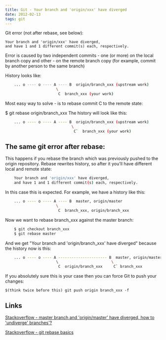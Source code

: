```yaml
---
title: Git - Your branch and 'origin/xxx' have diverged
date: 2012-02-13
tags: git
---
```


Git error (not after rebase, see below):

    Your branch and 'origin/xxx' have diverged,
    and have 1 and 1 different commit(s) each, respectively.

Error is caused by two independent commits - one (or more) on the local branch copy and other - on the remote branch copy (for example, commit by another person to the same branch)

<!-- more -->
History looks like:

```bash
    ... o ---- o ---- A ---- B  origin/branch_xxx (upstream work)
                       \
                        C  branch_xxx (your work)
```

Most easy way to solve - is to rebase commit C to the remote state:

$ git rebase origin/branch_xxx
The history will look like this:

```bash
    ... o ---- o ---- A ---- B  origin/branch_xxx (upstream work)
                              \
                               C`  branch_xxx (your work)
```

The same git error after rebase:
--------------------------------------------

This happens if you rebase the branch which was previously pushed to the origin repository.
Rebase rewrites history, so after it you'll have different local and remote state:

```bash
    Your branch and 'origin/xxx' have diverged,
    and have 1 and 1 different commit(s) each, respectively.
```

In this case this is expected. For example, we have a history like this:

```bash
    ... o ---- o ---- A ---- B  master, origin/master
                       \
                        C  branch_xxx, origin/branch_xxx
```

Now we want to rebase branch_xxx against the master branch:

```bash
    $ git checkout branch_xxx
    $ git rebase master
```

And we get "Your branch and 'origin/branch_xxx' have diverged" because the history now is this:

```bash
    ... o ---- o ---- A ---------------------- B  master, origin/master
                       \                        \
                        C  origin/branch_xxx     C` branch_xxx
```

If you absolutely sure this is your case then you can force Git to push your changes:

    $(think twice before this) git push origin branch_xxx -f

Links
--------------------------------------------

[Stackoverflow - master branch and 'origin/master' have diverged, how to 'undiverge' branches'?](http://stackoverflow.com/questions/2452226/master-branch-and-origin-master-have-diverged-how-to-undiverge-branches)

[Stackoverflow - git rebase basics](http://stackoverflow.com/questions/11563319/git-rebase-basics)
